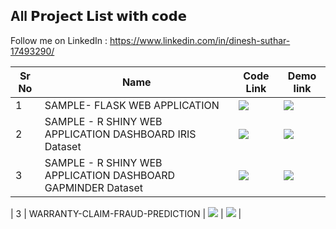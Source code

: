 ## All 𝗣𝗿𝗼𝗷𝗲𝗰𝘁 𝗟𝗶𝘀𝘁 𝘄𝗶𝘁𝗵 𝗰𝗼𝗱𝗲

<!-- *500 AI Machine learning Deep learning Computer vision NLP Projects with code*

 -->
Follow me on LinkedIn : https://www.linkedin.com/in/dinesh-suthar-17493290/

<!-- ***This list is continuously updated.*** - You can take pull request and contribute. All Links are tested and working fine. Please ping if any link doesn't work. -->

| Sr No | Name                                                         | Code Link                                         |  Demo link  |
| ----- | ------------------------------------------------------------ | ------------------------------------------------------------ | ------ |
| 1     | SAMPLE- FLASK WEB APPLICATION                            | [![](https://raw.githubusercontent.com/ashishpatel26/500-AI-Machine-learning-Deep-learning-Computer-vision-NLP-Projects-with-code/main/images/github.png)](https://github.com/dineshsuthar03/FLASK-WEB-APP) | [![](https://raw.githubusercontent.com/ashishpatel26/500-AI-Machine-learning-Deep-learning-Computer-vision-NLP-Projects-with-code/main/images/github.png)](https://dinesh-web-app.herokuapp.com/) |
| 2     | SAMPLE - R SHINY WEB APPLICATION DASHBOARD IRIS Dataset          | [![](https://raw.githubusercontent.com/ashishpatel26/500-AI-Machine-learning-Deep-learning-Computer-vision-NLP-Projects-with-code/main/images/github.png)](https://dineshsuthar03.shinyapps.io/SAMPLE-WEB-APP/) |  [![](https://raw.githubusercontent.com/ashishpatel26/500-AI-Machine-learning-Deep-learning-Computer-vision-NLP-Projects-with-code/main/images/github.png)](https://dineshsuthar03.shinyapps.io/SAMPLE-WEB-APP/) |
| 3     | SAMPLE - R SHINY WEB APPLICATION DASHBOARD GAPMINDER Dataset          | [![](https://raw.githubusercontent.com/ashishpatel26/500-AI-Machine-learning-Deep-learning-Computer-vision-NLP-Projects-with-code/main/images/github.png)](https://github.com/dineshsuthar03/SAMPLE-APP-GAPMINDER/) |  [![](https://raw.githubusercontent.com/ashishpatel26/500-AI-Machine-learning-Deep-learning-Computer-vision-NLP-Projects-with-code/main/images/github.png)](https://dineshsuthar03.shinyapps.io/sample-app-gapminder/) |

|   3   | WARRANTY-CLAIM-FRAUD-PREDICTION          | [![](https://raw.githubusercontent.com/ashishpatel26/500-AI-Machine-learning-Deep-learning-Computer-vision-NLP-Projects-with-code/main/images/github.png)](https://github.com/dineshsuthar03/WARRANTY-CLAIM-FRAUD-PREDICTION//) | [![](https://raw.githubusercontent.com/ashishpatel26/500-AI-Machine-learning-Deep-learning-Computer-vision-NLP-Projects-with-code/main/images/github.png)](https://github.com/dineshsuthar03/WARRANTY-CLAIM-FRAUD-PREDICTION//) |

